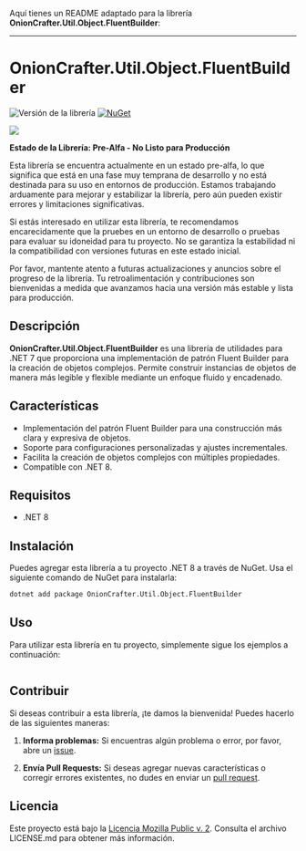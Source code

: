 Aquí tienes un README adaptado para la librería **OnionCrafter.Util.Object.FluentBuilder**:

---

# OnionCrafter.Util.Object.FluentBuilder

![Versión de la librería](https://img.shields.io/badge/Versi%C3%B3n-1.0.0-brightgreen) [![NuGet](https://img.shields.io/nuget/v/OnionCrafter.Util.Object.FluentBuilder.svg)](https://www.nuget.org/packages/OnionCrafter.Util.Object.FluentBuilder/)

![](https://raw.githubusercontent.com/Dtopiast/OnionCrafter.Util.Object.FluentBuilder/main/Images/Logo.png)

**Estado de la Librería: Pre-Alfa - No Listo para Producción**

Esta librería se encuentra actualmente en un estado pre-alfa, lo que significa que está en una fase muy temprana de desarrollo y no está destinada para su uso en entornos de producción. Estamos trabajando arduamente para mejorar y estabilizar la librería, pero aún pueden existir errores y limitaciones significativas.

Si estás interesado en utilizar esta librería, te recomendamos encarecidamente que la pruebes en un entorno de desarrollo o pruebas para evaluar su idoneidad para tu proyecto. No se garantiza la estabilidad ni la compatibilidad con versiones futuras en este estado inicial.

Por favor, mantente atento a futuras actualizaciones y anuncios sobre el progreso de la librería. Tu retroalimentación y contribuciones son bienvenidas a medida que avanzamos hacia una versión más estable y lista para producción.

## Descripción

**OnionCrafter.Util.Object.FluentBuilder** es una librería de utilidades para .NET 7 que proporciona una implementación de patrón Fluent Builder para la creación de objetos complejos. Permite construir instancias de objetos de manera más legible y flexible mediante un enfoque fluido y encadenado.

## Características

- Implementación del patrón Fluent Builder para una construcción más clara y expresiva de objetos.
- Soporte para configuraciones personalizadas y ajustes incrementales.
- Facilita la creación de objetos complejos con múltiples propiedades.
- Compatible con .NET 8.

## Requisitos

- .NET 8

## Instalación

Puedes agregar esta librería a tu proyecto .NET 8 a través de NuGet. Usa el siguiente comando de NuGet para instalarla:

```bash
dotnet add package OnionCrafter.Util.Object.FluentBuilder
```

## Uso

Para utilizar esta librería en tu proyecto, simplemente sigue los ejemplos a continuación:

```csharp

```

## Contribuir

Si deseas contribuir a esta librería, ¡te damos la bienvenida! Puedes hacerlo de las siguientes maneras:

1. **Informa problemas:** Si encuentras algún problema o error, por favor, abre un [issue](https://github.com/dtopiast/OnionCrafter.Util.Object.FluentBuilder/issues).

2. **Envía Pull Requests:** Si deseas agregar nuevas características o corregir errores existentes, no dudes en enviar un [pull request](https://github.com/dtopiast/OnionCrafter.Util.Object.FluentBuilder/pulls).

## Licencia

Este proyecto está bajo la [Licencia Mozilla Public v. 2](LICENSE.txt). Consulta el archivo LICENSE.md para obtener más información.
